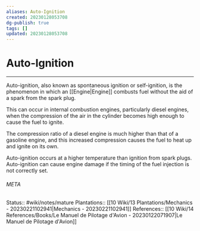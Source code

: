 ```yaml
---
aliases: Auto-Ignition
created: 20230128053708
dg-publish: true
tags: []
updated: 20230128053708
---
```

# Auto-Ignition
---
Auto-ignition, also known as spontaneous ignition or self-ignition, is the phenomenon in which an [[Engine\|Engine]] combusts fuel without the aid of a spark from the spark plug.

This can occur in internal combustion engines, particularly diesel engines, when the compression of the air in the cylinder becomes high enough to cause the fuel to ignite.

The compression ratio of a diesel engine is much higher than that of a gasoline engine, and this increased compression causes the fuel to heat up and ignite on its own.

Auto-ignition occurs at a higher temperature than ignition from spark plugs. Auto-ignition can cause engine damage if the timing of the fuel injection is not correctly set.



###### META
Status:: #wiki/notes/mature 
Plantations:: [[10 Wiki/13 Plantations/Mechanics - 20230221102941\|Mechanics - 20230221102941]]
References:: [[10 Wiki/14 References/Books/Le Manuel de Pilotage d'Avion - 20230122071907\|Le Manuel de Pilotage d'Avion]]
